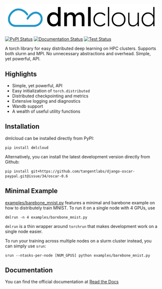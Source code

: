 ![Dmlcloud Logo](./misc/logo/dmlcloud_color.png)
---------------
[![PyPI Status](https://img.shields.io/pypi/v/dmlcloud)](https://pypi.org/project/dmlcloud/)
[![Documentation Status](https://readthedocs.org/projects/dmlcloud/badge/?version=latest)](https://dmlcloud.readthedocs.io/en/latest/?badge=latest)
[![Test Status](https://img.shields.io/github/actions/workflow/status/sehoffmann/dmlcloud/run_tests.yml?label=tests&logo=github)](https://github.com/sehoffmann/dmlcloud/actions/workflows/run_tests.yml)

A torch library for easy distributed deep learning on HPC clusters. Supports both slurm and MPI. No unnecessary abstractions and overhead. Simple, yet powerful, API.

## Highlights
- Simple, yet powerful, API
- Easy initialization of `torch.distributed`
- Distributed checkpointing and metrics
- Extensive logging and diagnostics
- Wandb support
- A wealth of useful utility functions

## Installation
dmlcloud can be installed directly from PyPI:
```
pip install dmlcloud
```

Alternatively, you can install the latest development version directly from Github:
```
pip install git+https://github.com/tangentlabs/django-oscar-paypal.git@issue/34/oscar-0.6
```

## Minimal Example
[examples/barebone_mnist.py](example/barebone_mnist.py) features a minimal and barebone example on how to distributely train MNIST.
To run it on a single node with 4 GPUs, use
```
dmlrun -n 4 examples/barebone_mnist.py
```

`dmlrun` is a thin wrapper around `torchrun` that makes development work on a single node easier.


To run your training across multiple nodes on a slurm cluster instead, you can simply use `srun`:
```
srun --ntasks-per-node [NUM_GPUS] python examples/barebone_mnist.py
```

## Documentation

You can find the official documentation at [Read the Docs](https://dmlcloud.readthedocs.io/en/latest/)
